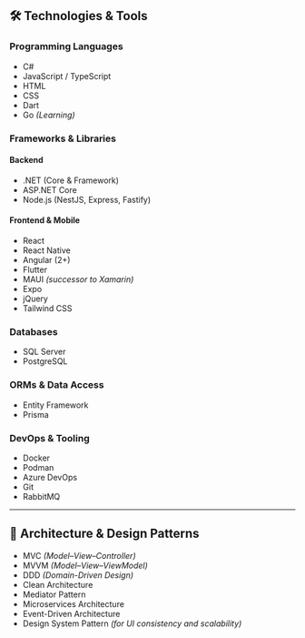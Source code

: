 ## 🛠️ Technologies & Tools

### **Programming Languages**
- C#
- JavaScript / TypeScript
- HTML
- CSS
- Dart
- Go *(Learning)*

### **Frameworks & Libraries**

#### Backend
- .NET (Core & Framework)
- ASP.NET Core
- Node.js (NestJS, Express, Fastify)

#### Frontend & Mobile
- React
- React Native
- Angular (2+)
- Flutter
- MAUI *(successor to Xamarin)*
- Expo
- jQuery
- Tailwind CSS

### **Databases**
- SQL Server
- PostgreSQL

### **ORMs & Data Access**
- Entity Framework
- Prisma

### **DevOps & Tooling**
- Docker
- Podman
- Azure DevOps
- Git
- RabbitMQ

---

## 🧩 Architecture & Design Patterns

- MVC *(Model–View–Controller)*
- MVVM *(Model–View–ViewModel)*
- DDD *(Domain-Driven Design)*
- Clean Architecture
- Mediator Pattern
- Microservices Architecture
- Event-Driven Architecture
- Design System Pattern *(for UI consistency and scalability)*
